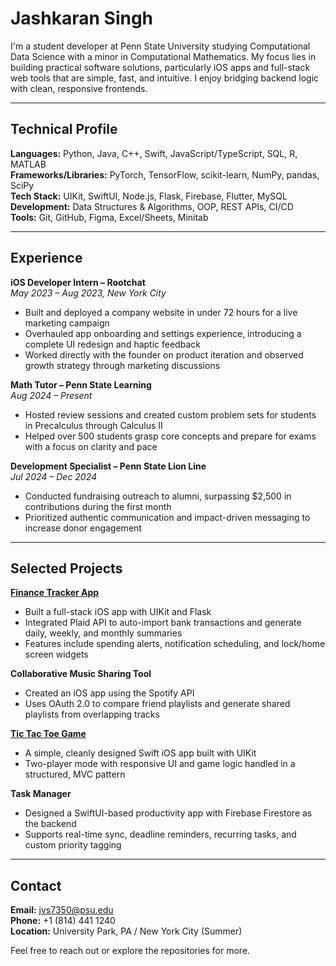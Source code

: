 # Jashkaran Singh

I'm a student developer at Penn State University studying Computational Data Science with a minor in Computational Mathematics. My focus lies in building practical software solutions, particularly iOS apps and full-stack web tools that are simple, fast, and intuitive. I enjoy bridging backend logic with clean, responsive frontends.

---

## Technical Profile

**Languages:** Python, Java, C++, Swift, JavaScript/TypeScript, SQL, R, MATLAB  
**Frameworks/Libraries:** PyTorch, TensorFlow, scikit-learn, NumPy, pandas, SciPy  
**Tech Stack:** UIKit, SwiftUI, Node.js, Flask, Firebase, Flutter, MySQL  
**Development:** Data Structures & Algorithms, OOP, REST APIs, CI/CD  
**Tools:** Git, GitHub, Figma, Excel/Sheets, Minitab

---

## Experience

**iOS Developer Intern – Rootchat**  
*May 2023 – Aug 2023, New York City*  
- Built and deployed a company website in under 72 hours for a live marketing campaign  
- Overhauled app onboarding and settings experience, introducing a complete UI redesign and haptic feedback  
- Worked directly with the founder on product iteration and observed growth strategy through marketing discussions  

**Math Tutor – Penn State Learning**  
*Aug 2024 – Present*  
- Hosted review sessions and created custom problem sets for students in Precalculus through Calculus II  
- Helped over 500 students grasp core concepts and prepare for exams with a focus on clarity and pace  

**Development Specialist – Penn State Lion Line**  
*Jul 2024 – Dec 2024*  
- Conducted fundraising outreach to alumni, surpassing $2,500 in contributions during the first month  
- Prioritized authentic communication and impact-driven messaging to increase donor engagement  

---

## Selected Projects

**[Finance Tracker App](https://github.com/jashkaransingh/FinanceApp)**  
- Built a full-stack iOS app with UIKit and Flask  
- Integrated Plaid API to auto-import bank transactions and generate daily, weekly, and monthly summaries  
- Features include spending alerts, notification scheduling, and lock/home screen widgets  

**Collaborative Music Sharing Tool**  
- Created an iOS app using the Spotify API  
- Uses OAuth 2.0 to compare friend playlists and generate shared playlists from overlapping tracks  

**[Tic Tac Toe Game](https://github.com/jashkaransingh/TicTacToe)**  
- A simple, cleanly designed Swift iOS app built with UIKit  
- Two-player mode with responsive UI and game logic handled in a structured, MVC pattern  

**Task Manager**  
- Designed a SwiftUI-based productivity app with Firebase Firestore as the backend  
- Supports real-time sync, deadline reminders, recurring tasks, and custom priority tagging  

---

## Contact

**Email:** jvs7350@psu.edu  
**Phone:** +1 (814) 441 1240  
**Location:** University Park, PA / New York City (Summer)

Feel free to reach out or explore the repositories for more.
